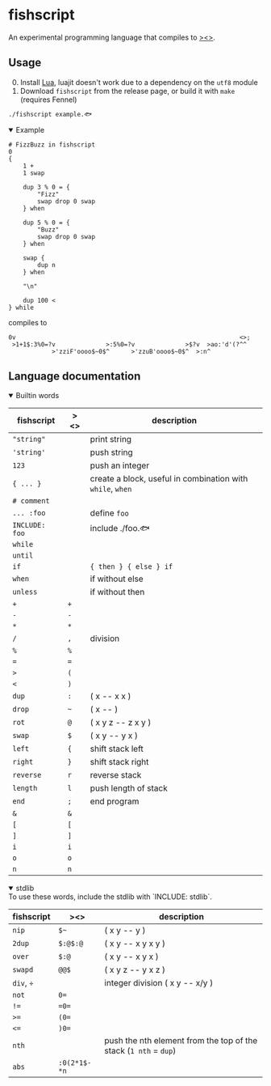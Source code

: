 # fishscript
An experimental programming language that compiles to [><>](https://esolangs.org/wiki/Fish).

## Usage
0. Install [Lua](https://lua.org/), luajit doesn't work due to a dependency on the `utf8` module
1. Download `fishscript` from the release page, or build it with `make` (requires Fennel)
```sh
./fishscript example.🐟
```

<details open>
<summary>Example</summary>

```factor
# FizzBuzz in fishscript
0
{
    1 +
    1 swap

    dup 3 % 0 = {
        "Fizz"
        swap drop 0 swap
    } when

    dup 5 % 0 = {
        "Buzz"
        swap drop 0 swap
    } when

    swap {
        dup n
    } when

    "\n"

    dup 100 <
} while
```
compiles to
```
0v                                                              <>;
 >1+1$:3%0=?v              >:5%0=?v              >$?v  >ao:'d'(?^^
            >'zziF'oooo$~0$^      >'zzuB'oooo$~0$^  >:n^
```
</details>

## Language documentation

<details open>
<summary>Builtin words</summary>

fishscript | ><> | description
---|---|---
`"string"` | | print string
`'string'` | | push string
`123` | | push an integer
`{ ... }` | | create a block, useful in combination with `while`, `when`
`# comment` | |
`... :foo` | | define `foo`
`INCLUDE: foo` | | include ./foo.🐟
`while` | |
`until` | |
`if` | | `{ then } { else } if`
`when` | | if without else
`unless` | | if without then
`+` | `+` |
`-` | `-` |
`*` | `*` |
`/` | `,` | division
`%` | `%` |
`=` | `=` |
`>` | `(` |
`<` | `)` |
`dup` | `:` | ( x -- x x )
`drop` | `~` | ( x -- )
`rot` | `@` | ( x y z -- z x y )
`swap` | `$` | ( x y -- y x )
`left` | `{` | shift stack left
`right` | `}` | shift stack right
`reverse` | `r` | reverse stack
`length` | `l` | push length of stack
`end` | `;` | end program
`&` | `&` |
`[` | `[` |
`]` | `]` |
`i` | `i` |
`o` | `o` |
`n` | `n` |

</details>

<details open>
<summary>stdlib</summary>
To use these words, include the stdlib with `INCLUDE: stdlib`.

fishscript | ><> | description
---|---|---
`nip` | `$~` | ( x y -- y )
`2dup` | `$:@$:@` | ( x y -- x y x y )
`over` | `$:@` | ( x y -- x y x )
`swapd` | `@@$` | ( x y z -- y x z )
`div`, `÷` | | integer division ( x y -- x/y )
`not` | `0=` |
`!=` | `=0=` |
`>=` | `(0=` |
`<=` | `)0=` |
`nth` | | push the nth element from the top of the stack (`1 nth` = `dup`)
`abs` | `:0(2*1$-*n` |

</details>
